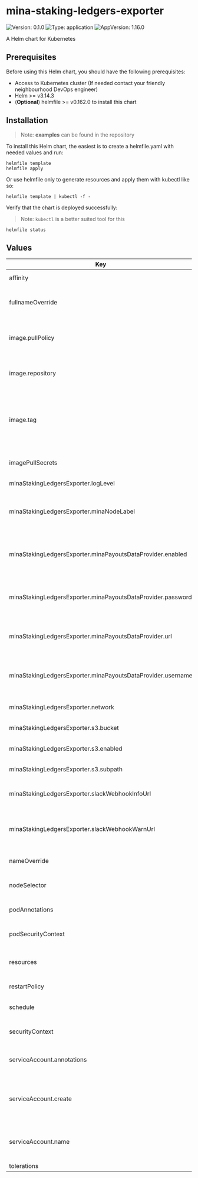 # mina-staking-ledgers-exporter

![Version: 0.1.0](https://img.shields.io/badge/Version-0.1.0-informational?style=flat-square) ![Type: application](https://img.shields.io/badge/Type-application-informational?style=flat-square) ![AppVersion: 1.16.0](https://img.shields.io/badge/AppVersion-1.16.0-informational?style=flat-square)

A Helm chart for Kubernetes

## Prerequisites

Before using this Helm chart, you should have the following prerequisites:

- Access to Kubernetes cluster (If needed contact your friendly neighbourhood DevOps engineer)
- Helm >= v3.14.3
- (**Optional**) helmfile >= v0.162.0 to install this chart

## Installation

> Note: **examples** can be found in the repository

To install this Helm chart, the easiest is to create a helmfile.yaml with needed values and run:

```
helmfile template
helmfile apply
```

Or use helmfile only to generate resources and apply them with kubectl like so:

```
helmfile template | kubectl -f -
```

Verify that the chart is deployed successfully:

> Note: `kubectl` is a better suited tool for this

```
helmfile status
```

## Values

| Key | Type | Default | Description |
|-----|------|---------|-------------|
| affinity | object | `{}` | Affinity rules |
| fullnameOverride | string | `""` | The full release name override |
| image.pullPolicy | string | `"IfNotPresent"` | The pullPolicy used when pulling the image |
| image.repository | string | `"673156464838.dkr.ecr.us-west-2.amazonaws.com/github-actions-runner"` | The repository of the image |
| image.tag | string | `"default-2024.03"` | The tag of the image. Overrides the image tag whose default is the chart appVersion. |
| imagePullSecrets | list | `[]` | The secrets used to pull the image |
| minaStakingLedgersExporter.logLevel | string | `"info"` | The log level |
| minaStakingLedgersExporter.minaNodeLabel | string | `nil` | The Mina node label used to query the ledger |
| minaStakingLedgersExporter.minaPayoutsDataProvider.enabled | bool | `true` | Enable upload to Mina payouts data provider |
| minaStakingLedgersExporter.minaPayoutsDataProvider.password | string | `nil` | The Mina payouts data provider password |
| minaStakingLedgersExporter.minaPayoutsDataProvider.url | string | `nil` | The Mina payouts data provider URL |
| minaStakingLedgersExporter.minaPayoutsDataProvider.username | string | `nil` | The Mina payouts data provider username |
| minaStakingLedgersExporter.network | string | `nil` | The network (mainnet | devnet) |
| minaStakingLedgersExporter.s3.bucket | string | `nil` | The S3 bucket |
| minaStakingLedgersExporter.s3.enabled | bool | `true` | Enable upload to S3 |
| minaStakingLedgersExporter.s3.subpath | string | `nil` | The S3 subpath |
| minaStakingLedgersExporter.slackWebhookInfoUrl | string | `nil` | The Slack webhook URL for info messages |
| minaStakingLedgersExporter.slackWebhookWarnUrl | string | `nil` | The Slack webhook URL for warn messages |
| nameOverride | string | `""` | The release name override |
| nodeSelector | object | `{}` | Node selector labels |
| podAnnotations | object | `{}` | Annotations to add to the pods |
| podSecurityContext | object | `{}` | The Pod Security Context |
| resources | object | `{}` | Resource limitations for the pods |
| restartPolicy | string | `"Never"` | The restart policy |
| schedule | string | `"0 0 * * *"` | The cronjob schedule |
| securityContext | object | `{}` | The Security Context |
| serviceAccount.annotations | object | `{}` | Annotations to add to the service account |
| serviceAccount.create | bool | `true` | Specifies whether a service account should be created |
| serviceAccount.name | string | `""` | The name of the service account to use. |
| tolerations | list | `[]` | Tolerations |

